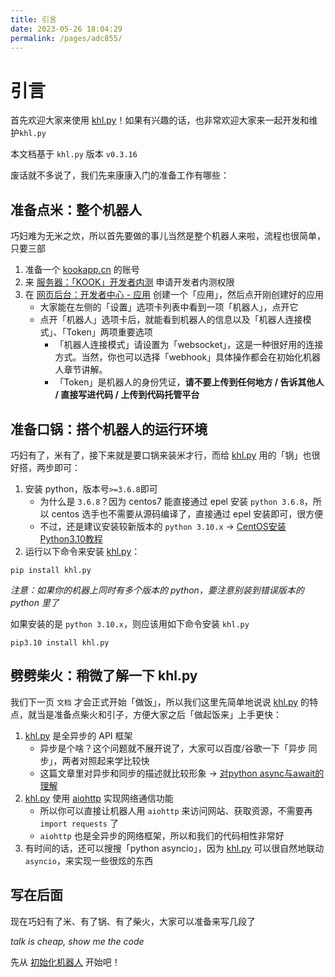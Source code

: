 ```yaml
---
title: 引言
date: 2023-05-26 18:04:29
permalink: /pages/adc855/
---
```


# 引言

首先欢迎大家来使用 [khl.py](https://github.com/TWT233/khl.py)！如果有兴趣的话，也非常欢迎大家来一起开发和维护`khl.py`

本文档基于 `khl.py` 版本 `v0.3.16`

废话就不多说了，我们先来康康入门的准备工作有哪些：

## 准备点米：整个机器人

巧妇难为无米之炊，所以首先要做的事儿当然是整个机器人来啦，流程也很简单，只要三部

1. 准备一个 [kookapp.cn](https://www.kookapp.cn/) 的账号
2. 来 [服务器：「KOOK」开发者内测](https://kaihei.co/RzFIH8) 申请开发者内测权限
3. 在 [网页后台：开发者中心 - 应用](https://developer.kaiheila.cn/app/index) 创建一个「应用」，然后点开刚创建好的应用
    - 大家能在左侧的「设置」选项卡列表中看到一项「机器人」，点开它
    - 点开「机器人」选项卡后，就能看到机器人的信息以及「机器人连接模式」、「Token」两项重要选项
        - 「机器人连接模式」请设置为「websocket」，这是一种很好用的连接方式。当然，你也可以选择「webhook」具体操作都会在初始化机器人章节讲解。
        - 「Token」是机器人的身份凭证，**请不要上传到任何地方 / 告诉其他人 / 直接写进代码 / 上传到代码托管平台**

## 准备口锅：搭个机器人的运行环境

巧妇有了，米有了，接下来就是要口锅来装米才行，而给 [khl.py](https://github.com/TWT233/khl.py) 用的「锅」也很好搭，两步即可：

1. 安装 python，版本号`>=3.6.8`即可
    - 为什么是 `3.6.8`？因为 centos7 能直接通过 epel 安装 `python 3.6.8`，所以 centos 选手也不需要从源码编译了，直接通过 epel 安装即可，很方便
    - 不过，还是建议安装较新版本的 `python 3.10.x` -> [CentOS安装Python3.10教程](https://blog.musnow.top/posts/847195816/?utm_source=khlpydocs)
2. 运行以下命令来安装 [khl.py](https://github.com/TWT233/khl.py)：

```shell
pip install khl.py
```

_注意：如果你的机器上同时有多个版本的 python，要注意别装到错误版本的 python 里了_

如果安装的是 `python 3.10.x`，则应该用如下命令安装 `khl.py`

~~~shell
pip3.10 install khl.py
~~~



## 劈劈柴火：稍微了解一下 khl.py

我们下一页 `文档` 才会正式开始「做饭」，所以我们这里先简单地说说 [khl.py](https://github.com/TWT233/khl.py) 的特点，就当是准备点柴火和引子，方便大家之后「做起饭来」上手更快：

1. [khl.py](https://github.com/TWT233/khl.py) 是全异步的 API 框架
    - 异步是个啥？这个问题就不展开说了，大家可以百度/谷歌一下「异步 同步」，两者对照起来学比较快
    - 这篇文章里对异步和同步的描述就比较形象 -> [对python async与await的理解](https://blog.csdn.net/MaNong125/article/details/120987087)
2. [khl.py](https://github.com/TWT233/khl.py) 使用 [aiohttp](https://docs.aiohttp.org/en/stable/) 实现网络通信功能
    - 所以你可以直接让机器人用 `aiohttp` 来访问网站、获取资源，不需要再 `import requests` 了
    - `aiohttp` 也是全异步的网络框架，所以和我们的代码相性非常好
3. 有时间的话，还可以搜搜「python asyncio」，因为 [khl.py](https://github.com/TWT233/khl.py) 可以很自然地联动 `asyncio`，来实现一些很炫的东西

## 写在后面

现在巧妇有了米、有了锅、有了柴火，大家可以准备来写几段了

_talk is cheap, show me the code_

先从 [初始化机器人](/pages/e87ea9/) 开始吧！